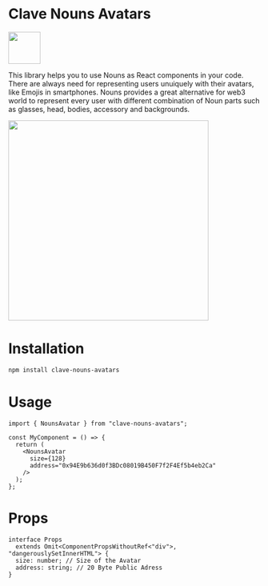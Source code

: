 # Clave Nouns Avatars

<img src="https://i.imgur.com/IEXbYnO.png" width="64px">

This library helps you to use Nouns as React components in your code. There are always need for representing users unuiquely with their avatars, like Emojis in smartphones. Nouns provides a great alternative for web3 world to represent every user with different combination of Noun parts such as glasses, head, bodies, accessory and backgrounds.

<img src="https://i.imgur.com/ackj7cK.png" width="400px">

# Installation

```bash
npm install clave-nouns-avatars
```

# Usage

```tsx
import { NounsAvatar } from "clave-nouns-avatars";

const MyComponent = () => {
  return (
    <NounsAvatar
      size={128}
      address="0x94E9b636d0f3BDc08019B450F7f2F4Ef5b4eb2Ca"
    />
  );
};
```

# Props

```tsx
interface Props
  extends Omit<ComponentPropsWithoutRef<"div">, "dangerouslySetInnerHTML"> {
  size: number; // Size of the Avatar
  address: string; // 20 Byte Public Adress
}
```
